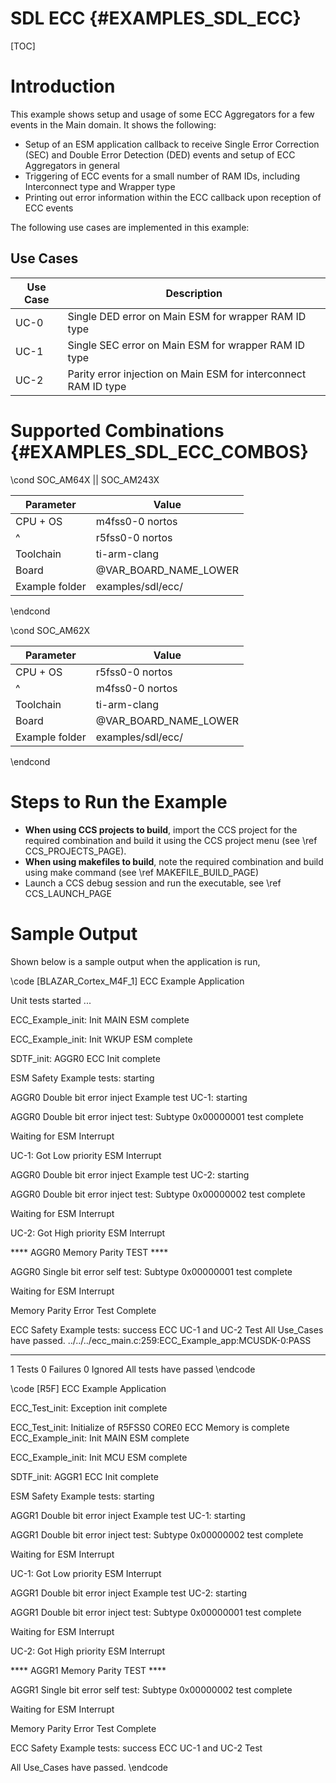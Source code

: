 # SDL ECC {#EXAMPLES_SDL_ECC}

[TOC]

# Introduction

This example shows setup and usage of some ECC Aggregators for a few events in the Main domain.  It shows the following:

* Setup of an ESM application callback to receive Single Error Correction (SEC) and Double Error Detection (DED) events and setup of ECC Aggregators in general
* Triggering of ECC events for a small number of RAM IDs, including Interconnect type and Wrapper type
* Printing out error information within the ECC callback upon reception of ECC events

The following use cases are implemented in this example:

Use Cases
---------
Use Case | Description
---------|------------
UC-0     | Single DED error on Main ESM for wrapper RAM ID type
UC-1     | Single SEC error on Main ESM for wrapper RAM ID type
UC-2     | Parity error injection on Main ESM for interconnect RAM ID type


# Supported Combinations {#EXAMPLES_SDL_ECC_COMBOS}

\cond SOC_AM64X || SOC_AM243X

 Parameter      | Value
 ---------------|-----------
 CPU + OS       | m4fss0-0 nortos
 ^              | r5fss0-0 nortos
 Toolchain      | ti-arm-clang
 Board          | @VAR_BOARD_NAME_LOWER
 Example folder | examples/sdl/ecc/

\endcond


\cond SOC_AM62X

 Parameter      | Value
 ---------------|-----------
 CPU + OS       | r5fss0-0 nortos
 ^				| m4fss0-0 nortos
 Toolchain      | ti-arm-clang
 Board          | @VAR_BOARD_NAME_LOWER
 Example folder | examples/sdl/ecc/

\endcond
# Steps to Run the Example

- **When using CCS projects to build**, import the CCS project for the required combination
  and build it using the CCS project menu (see \ref CCS_PROJECTS_PAGE).
- **When using makefiles to build**, note the required combination and build using
  make command (see \ref MAKEFILE_BUILD_PAGE)
- Launch a CCS debug session and run the executable, see \ref CCS_LAUNCH_PAGE
# Sample Output

Shown below is a sample output when the application is run,

\code
[BLAZAR_Cortex_M4F_1]
ECC Example Application

Unit tests started ...

ECC_Example_init: Init MAIN ESM complete


ECC_Example_init: Init WKUP ESM complete



SDTF_init: AGGR0 ECC Init complete



 ESM Safety Example tests: starting

 AGGR0 Double bit error inject Example test UC-1: starting

 AGGR0 Double bit error inject test: Subtype 0x00000001 test complete

 Waiting for ESM Interrupt



UC-1: Got Low priority ESM Interrupt



 AGGR0 Double bit error inject Example test UC-2: starting

 AGGR0 Double bit error inject test: Subtype 0x00000002 test complete

 Waiting for ESM Interrupt



 UC-2: Got High priority ESM Interrupt





**** AGGR0 Memory Parity TEST ****



 AGGR0 Single bit error self test: Subtype 0x00000001 test complete

 Waiting for ESM Interrupt



 Memory Parity Error Test Complete



 ECC Safety Example tests: success
 ECC UC-1 and UC-2 Test
All Use_Cases have passed.
../../../ecc_main.c:259:ECC_Example_app:MCUSDK-0:PASS

-----------------------
1 Tests 0 Failures 0 Ignored
All tests have passed
\endcode

\code
[R5F]
ECC Example Application

ECC_Test_init: Exception init complete

ECC_Test_init: Initialize of R5FSS0 CORE0 ECC Memory is complete
ECC_Example_init: Init MAIN ESM complete

ECC_Example_init: Init MCU ESM complete



SDTF_init: AGGR1 ECC Init complete



 ESM Safety Example tests: starting

 AGGR1 Double bit error inject Example test UC-1: starting

 AGGR1 Double bit error inject test: Subtype 0x00000002 test complete

 Waiting for ESM Interrupt



UC-1: Got Low priority ESM Interrupt



 AGGR1 Double bit error inject Example test UC-2: starting

 AGGR1 Double bit error inject test: Subtype 0x00000001 test complete

 Waiting for ESM Interrupt



 UC-2: Got High priority ESM Interrupt





**** AGGR1 Memory Parity TEST ****



 AGGR1 Single bit error self test: Subtype 0x00000002 test complete

 Waiting for ESM Interrupt



 Memory Parity Error Test Complete



 ECC Safety Example tests: success
 ECC UC-1 and UC-2 Test

All Use_Cases have passed.
\endcode